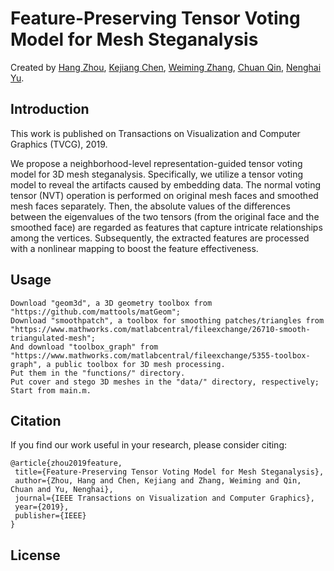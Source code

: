 # Feature-Preserving Tensor Voting Model for Mesh Steganalysis
Created by [Hang Zhou](http://home.ustc.edu.cn/~zh2991/), [Kejiang Chen](http://home.ustc.edu.cn/~chenkj/), [Weiming Zhang](http://staff.ustc.edu.cn/~zhangwm/index.html), [Chuan Qin](https://scholar.google.com/citations?user=872LJo0AAAAJ&hl=en&oi=ao), [Nenghai Yu](http://staff.ustc.edu.cn/~ynh/).

Introduction
--
This work is published on Transactions on Visualization and Computer Graphics (TVCG), 2019. 

We propose a neighborhood-level representation-guided tensor voting model for 3D mesh steganalysis. Specifically, we utilize a tensor voting model to reveal the artifacts caused by embedding data. The normal voting tensor (NVT) operation is performed on original mesh faces and smoothed mesh faces separately. Then, the absolute values of the differences between the eigenvalues of the two tensors (from the original face and the smoothed face) are regarded as features that capture intricate relationships among the vertices. Subsequently, the extracted features are processed with a nonlinear mapping to boost the feature effectiveness. 


Usage
--


    Download "geom3d", a 3D geometry toolbox from "https://github.com/mattools/matGeom"; 
    Download "smoothpatch", a toolbox for smoothing patches/triangles from "https://www.mathworks.com/matlabcentral/fileexchange/26710-smooth-triangulated-mesh"; 
    And download "toolbox_graph" from "https://www.mathworks.com/matlabcentral/fileexchange/5355-toolbox-graph", a public toolbox for 3D mesh processing. 
    Put them in the "functions/" directory.
    Put cover and stego 3D meshes in the "data/" directory, respectively;
    Start from main.m.


Citation
--
If you find our work useful in your research, please consider citing:

    @article{zhou2019feature,
     title={Feature-Preserving Tensor Voting Model for Mesh Steganalysis},
     author={Zhou, Hang and Chen, Kejiang and Zhang, Weiming and Qin, Chuan and Yu, Nenghai},
     journal={IEEE Transactions on Visualization and Computer Graphics},
     year={2019},
     publisher={IEEE}
    }

License
--
